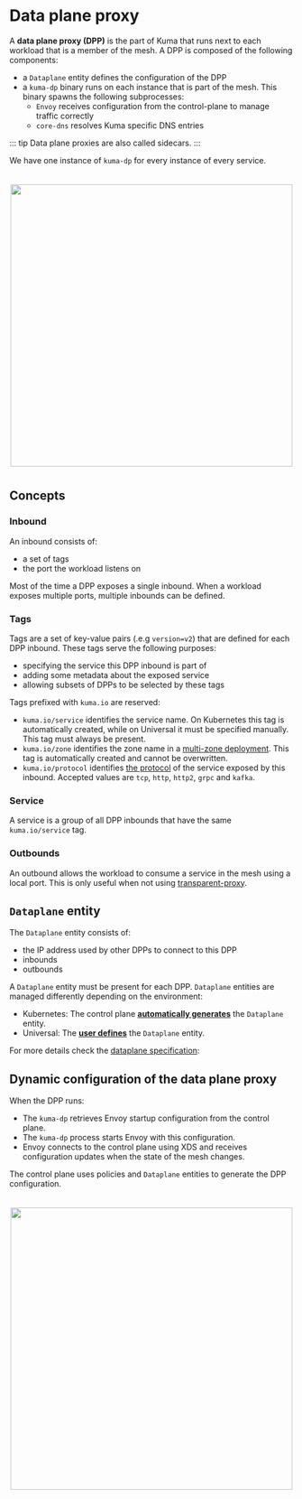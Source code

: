 # Data plane proxy

A **data plane proxy (DPP)** is the part of Kuma that runs next to each workload that is a member of the mesh.
A DPP is composed of the following components:

- a `Dataplane` entity defines the configuration of the DPP
- a `kuma-dp` binary runs on each instance that is part of the mesh. This binary spawns the following subprocesses:
  - `Envoy` receives configuration from the control-plane to manage traffic correctly 
  - `core-dns` resolves Kuma specific DNS entries

::: tip
Data plane proxies are also called sidecars.
:::

We have one instance of `kuma-dp` for every instance of every service.

<center>
<img src="/images/docs/0.4.0/diagram-11.jpg" alt="" style="width: 500px; padding-top: 20px; padding-bottom: 10px;"/>
</center>

## Concepts

### Inbound

An inbound consists of:

- a set of tags
- the port the workload listens on

Most of the time a DPP exposes a single inbound. When a workload exposes multiple ports, multiple inbounds can be defined.

### Tags
Tags are a set of key-value pairs (.e.g `version=v2`) that are defined for each DPP inbound. These tags serve the following purposes:

- specifying the service this DPP inbound is part of
- adding some metadata about the exposed service
- allowing subsets of DPPs to be selected by these tags

Tags prefixed with `kuma.io` are reserved:

* `kuma.io/service` identifies the service name. On Kubernetes this tag is automatically created, while on Universal it must be specified manually. This tag must always be present.
* `kuma.io/zone` identifies the zone name in a [multi-zone deployment](../deployments/multi-zone.md). This tag is automatically created and cannot be overwritten.
* `kuma.io/protocol` identifies [the protocol](../policies/protocol-support-in-kuma.md) of the service exposed by this inbound. Accepted values are `tcp`, `http`, `http2`, `grpc` and `kafka`.

### Service
A service is a group of all DPP inbounds that have the same `kuma.io/service` tag.

### Outbounds
An outbound allows the workload to consume a service in the mesh using a local port.
This is only useful when not using [transparent-proxy](../networking/transparent-proxying.md). 

## `Dataplane` entity

The `Dataplane` entity consists of:

- the IP address used by other DPPs to connect to this DPP
- inbounds
- outbounds

A `Dataplane` entity must be present for each DPP. `Dataplane` entities are managed differently depending on the environment: 

- Kubernetes: The control plane [**automatically generates**](dpp-on-kubernetes.md) the `Dataplane` entity. 
- Universal: The [**user defines**](dpp-on-universal.md) the `Dataplane` entity. 
 
For more details check the [dataplane specification](../generated/resources/proxy_dataplane.md):

## Dynamic configuration of the data plane proxy 

When the DPP runs:
- The `kuma-dp` retrieves Envoy startup configuration from the control plane.
- The `kuma-dp` process starts Envoy with this configuration.
- Envoy connects to the control plane using XDS and receives configuration updates when the state of the mesh changes.

The control plane uses policies and `Dataplane` entities to generate the DPP configuration. 

<center>
<img src="/images/docs/0.4.0/diagram-10.jpg" alt="" style="width: 500px; padding-top: 20px; padding-bottom: 10px;"/>
</center>
